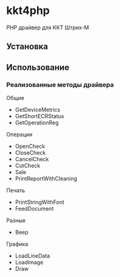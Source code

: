 # kkt4php
PHP драйвер для ККТ Штрих-М

## Установка

## Использование

### Реализованные методы драйвера

Общие
- GetDeviceMetrics
- GetShortECRStatus
- GetOperationReg

Операции
- OpenCheck
- CloseCheck
- CancelCheck
- CutCheck
- Sale
- PrintReportWithCleaning

Печать
- PrintStringWithFont
- FeedDocument

Разные
- Beep

Графика
- LoadLineData
- LoadImage
- Draw
